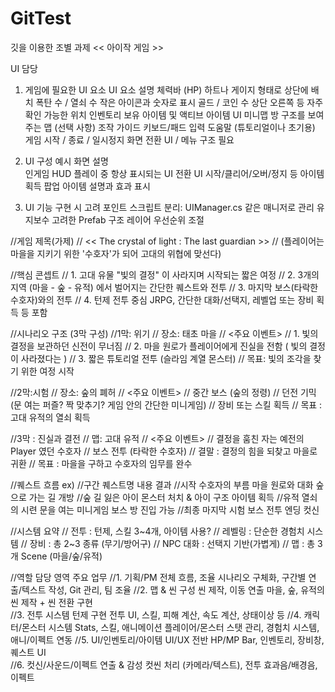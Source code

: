 # GitTest
깃을 이용한 조별 과제
<< 아이작 게임 >>



UI 담당

 1. 게임에 필요한 UI 요소
UI 요소                                 설명
체력바 (HP)                             하트나 게이지 형태로 상단에 배치
폭탄 수 / 열쇠 수                       작은 아이콘과 숫자로 표시
골드 / 코인 수                          상단 오른쪽 등 자주 확인 가능한 위치
인벤토리                                보유 아이템 및 액티브 아이템 UI
미니맵                                  방 구조를 보여주는 맵 (선택 사항)
조작 가이드                             키보드/패드 입력 도움말 (튜토리얼이나 초기용)
게임 시작 / 종료 / 일시정지 화면         전환 UI / 메뉴 구조 필요

2. UI 구성 예시
화면	              설명	                    
인게임 HUD	        플레이 중 항상 표시되는 UI
전환 UI	            시작/클리어/오버/정지 등
아이템 획득 팝업	  아이템 설명과 효과 표시	

3. UI 기능 구현 시 고려 포인트
스크립트 분리: UIManager.cs 같은 매니저로 관리
유지보수 고려한 Prefab 구조
레이어 우선순위 조절











//게임 제목(가제)
//	<< The crystal of light : The last guardian >> 
//		(플레이어는 마을을 지키기 위한 '수호자'가 되어 고대의 위협에 맞선다)

//핵심 콘셉트
//	1. 고대 유물 "빛의 결정" 이 사라지며 시작되는 짧은 여정
//	2. 3개의 지역 (마을 - 숲 - 유적) 에서 벌어지는 간단한 퀘스트와 전투
//	3. 마지막 보스(타락한 수호자)와의 전투
//	4. 턴제 전투 중심 JRPG, 간단한 대화/선택지, 레벨업 또는 장비 획득 등 포함

//시나리오 구조 (3막 구성)
//1막: 위기
//		장소: 태초 마을
//		<주요 이벤트>
//			1. 빛의 결정을 보관하던 신전이 무너짐
//			2. 마을 원로가 플레이어에게 진실을 전함 ( 빛의 결정이 사라졌다는 )
//			3. 짧은 튜토리얼 전투 (슬라임 계열 몬스터)
//		목표: 빛의 조각을 찾기 위한 여정 시작

//2막:시험
//		장소: 숲의 폐허
//		<주요 이벤트>
//			중간 보스 (숲의 정령)
//			던전 기믹 (문 여는 퍼즐? 짝 맞추기? 게임 안의 간단한 미니게임)
//			장비 또는 스킬 획득
//		목표 : 고대 유적의 열쇠 획득

//3막 : 진실과 결전
//		맵: 고대 유적
//		<주요 이벤트>
//			결정을 훔친 자는 예전의 Player 였던 수호자
//			보스 전투 (타락한 수호자)
//			결말 : 결정의 힘을 되찾고 마을로 귀환
//		목표 : 마을을 구하고 수호자의 임무를 완수


//퀘스트 흐름 ex)
//구간		퀘스트명			내용					결과
//시작		수호자의 부름		마을 원로와 대화			숲으로 가는 길 개방
//숲		길 잃은 아이		몬스터 처치 & 아이 구조	아이템 획득
//유적		열쇠의 시련		문을 여는 미니게임		보스 방 진입 가능
//최종		마지막 시험		보스 전투				엔딩 컷신



//시스템 요약
//	전투 : 턴제, 스킬 3~4개, 아이템 사용?
//	레벨링 : 단순한 경험치 시스템
//	장비 : 총 2~3 종류 (무기/방어구)
//	NPC 대화 : 선택지 기반(가볍게)
//	맵 : 총 3개 Scene (마을/숲/유적)


//역할                      담당 영역                        주요 업무
//1. 기획/PM                전체 흐름, 조율		             시나리오 구체화, 구간별 연출/텍스트 작성, Git 관리, 팀 조율
//2. 맵 & 씬 구성           씬 제작, 이동 연출	             마을, 숲, 유적의 씬 제작 + 씬 전환 구현	
//3. 전투 시스템			       턴제 구현			                   전투 UI, 스킬, 피해 계산, 속도 계산, 상태이상 등
//4. 캐릭터/몬스터 시스템	   Stats, 스킬, 애니메이션          플레이어/몬스터 스탯 관리, 경험치 시스템, 애니/이펙트 연동
//5. UI/인벤토리/아이템	   UI/UX 전반                      HP/MP Bar, 인벤토리, 장비창, 퀘스트 UI      
//6. 컷신/사운드/이펙트	   연출 & 감성		                   컷씬 처리 (카메라/텍스트), 전투 효과음/배경음, 이펙트

